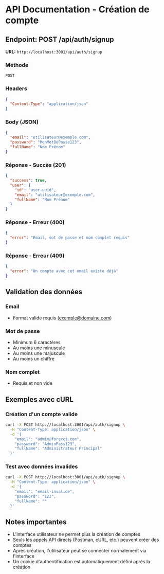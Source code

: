 # API Documentation - Création de compte

## Endpoint: POST /api/auth/signup

**URL:** `http://localhost:3001/api/auth/signup`

### Méthode

```
POST
```

### Headers

```json
{
  "Content-Type": "application/json"
}
```

### Body (JSON)

```json
{
  "email": "utilisateur@exemple.com",
  "password": "MonMotDePasse123",
  "fullName": "Nom Prénom"
}
```

### Réponse - Succès (201)

```json
{
  "success": true,
  "user": {
    "id": "user-uuid",
    "email": "utilisateur@exemple.com",
    "fullName": "Nom Prénom"
  }
}
```

### Réponse - Erreur (400)

```json
{
  "error": "Email, mot de passe et nom complet requis"
}
```

### Réponse - Erreur (409)

```json
{
  "error": "Un compte avec cet email existe déjà"
}
```

## Validation des données

### Email

- Format valide requis (exemple@domaine.com)

### Mot de passe

- Minimum 6 caractères
- Au moins une minuscule
- Au moins une majuscule
- Au moins un chiffre

### Nom complet

- Requis et non vide

## Exemples avec cURL

### Création d'un compte valide

```bash
curl -X POST http://localhost:3001/api/auth/signup \
  -H "Content-Type: application/json" \
  -d '{
    "email": "admin@forexci.com",
    "password": "AdminPass123",
    "fullName": "Administrateur Principal"
  }'
```

### Test avec données invalides

```bash
curl -X POST http://localhost:3001/api/auth/signup \
  -H "Content-Type: application/json" \
  -d '{
    "email": "email-invalide",
    "password": "123",
    "fullName": ""
  }'
```

## Notes importantes

- L'interface utilisateur ne permet plus la création de comptes
- Seuls les appels API directs (Postman, cURL, etc.) peuvent créer des comptes
- Après création, l'utilisateur peut se connecter normalement via l'interface
- Un cookie d'authentification est automatiquement défini après la création
